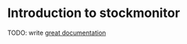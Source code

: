 # Introduction to stockmonitor

TODO: write [great documentation](http://jacobian.org/writing/what-to-write/)

